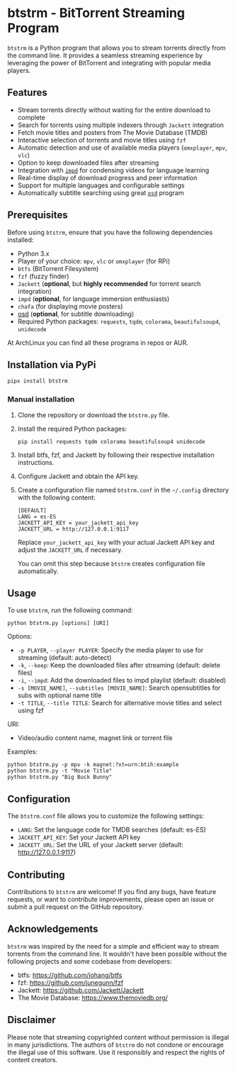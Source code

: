 # btstrm - BitTorrent Streaming Program

`btstrm` is a Python program that allows you to stream torrents directly from the command line. It provides a seamless streaming experience by leveraging the power of BitTorrent and integrating with popular media players.

## Features

- Stream torrents directly without waiting for the entire download to complete
- Search for torrents using multiple indexers through `Jackett` integration
- Fetch movie titles and posters from The Movie Database (TMDB)
- Interactive selection of torrents and movie titles using `fzf`
- Automatic detection and use of available media players (`omxplayer`, `mpv`, `vlc`)
- Option to keep downloaded files after streaming
- Integration with [`impd`](https://github.com/ajatt-tools/impd) for condensing videos for language learning
- Real-time display of download progress and peer information
- Support for multiple languages and configurable settings
- Automatically subtitle searching using great [`osd`](https://github.com/druidamix/Opensubtitles-downloader) program

## Prerequisites

Before using `btstrm`, ensure that you have the following dependencies installed:

- Python 3.x
- Player of your choice: `mpv`, `vlc` or `omxplayer` (for RPi)
- `btfs` (BitTorrent Filesystem)
- `fzf` (fuzzy finder)
- `Jackett` (**optional**, but **highly recommended** for torrent search integration)
- `impd` (**optional**, for language immersion enthusiasts)
- `chafa` (for displaying movie posters)
- [osd](https://github.com/druidamix/Opensubtitles-downloader) (**optional**, for subtitle downloading)
- Required Python packages: `requests`, `tqdm`, `colorama`, `beautifulsoup4`, `unidecode`

At ArchLinux you can find all these programs in repos or AUR.

## Installation via PyPi

```bash
pipx install btstrm
```

### Manual installation

1. Clone the repository or download the `btstrm.py` file.

2. Install the required Python packages:
   ```
   pip install requests tqdm colorama beautifulsoup4 unidecode
   ```

3. Install btfs, fzf, and Jackett by following their respective installation instructions.

4. Configure Jackett and obtain the API key.

5. Create a configuration file named `btstrm.conf` in the `~/.config` directory with the following content:
   ```
   [DEFAULT]
   LANG = es-ES
   JACKETT_API_KEY = your_jackett_api_key
   JACKETT_URL = http://127.0.0.1:9117
   ```
   Replace `your_jackett_api_key` with your actual Jackett API key and adjust the `JACKETT_URL` if necessary.

   You can omit this step because `btstrm` creates configuration file automatically.

## Usage

To use `btstrm`, run the following command:

```
python btstrm.py [options] [URI]
```

Options:
- `-p PLAYER`, `--player PLAYER`: Specify the media player to use for streaming (default: auto-detect)
- `-k`, `--keep`: Keep the downloaded files after streaming (default: delete files)
- `-i`, `--impd`: Add the downloaded files to impd playlist (default: disabled)
- `-s [MOVIE_NAME]`, `--subtitles [MOVIE_NAME]`: Search opensubtitles for subs with optional name title
- `-t TITLE`, `--title TITLE`: Search for alternative movie titles and select using fzf

URI:
- Video/audio content name, magnet link or torrent file

Examples:
```
python btstrm.py -p mpv -k magnet:?xt=urn:btih:example
python btstrm.py -t "Movie Title"
python btstrm.py "Big Buck Bunny"
```

## Configuration

The `btstrm.conf` file allows you to customize the following settings:

- `LANG`: Set the language code for TMDB searches (default: es-ES)
- `JACKETT_API_KEY`: Set your Jackett API key
- `JACKETT_URL`: Set the URL of your Jackett server (default: http://127.0.0.1:9117)

## Contributing

Contributions to `btstrm` are welcome! If you find any bugs, have feature requests, or want to contribute improvements, please open an issue or submit a pull request on the GitHub repository.

## Acknowledgements

`btstrm` was inspired by the need for a simple and efficient way to stream torrents from the command line. It wouldn't have been possible without the following projects and some codebase from developers:

- btfs: https://github.com/johang/btfs
- fzf: https://github.com/junegunn/fzf
- Jackett: https://github.com/Jackett/Jackett
- The Movie Database: https://www.themoviedb.org/

## Disclaimer

Please note that streaming copyrighted content without permission is illegal in many jurisdictions. The authors of `btstrm` do not condone or encourage the illegal use of this software. Use it responsibly and respect the rights of content creators.
